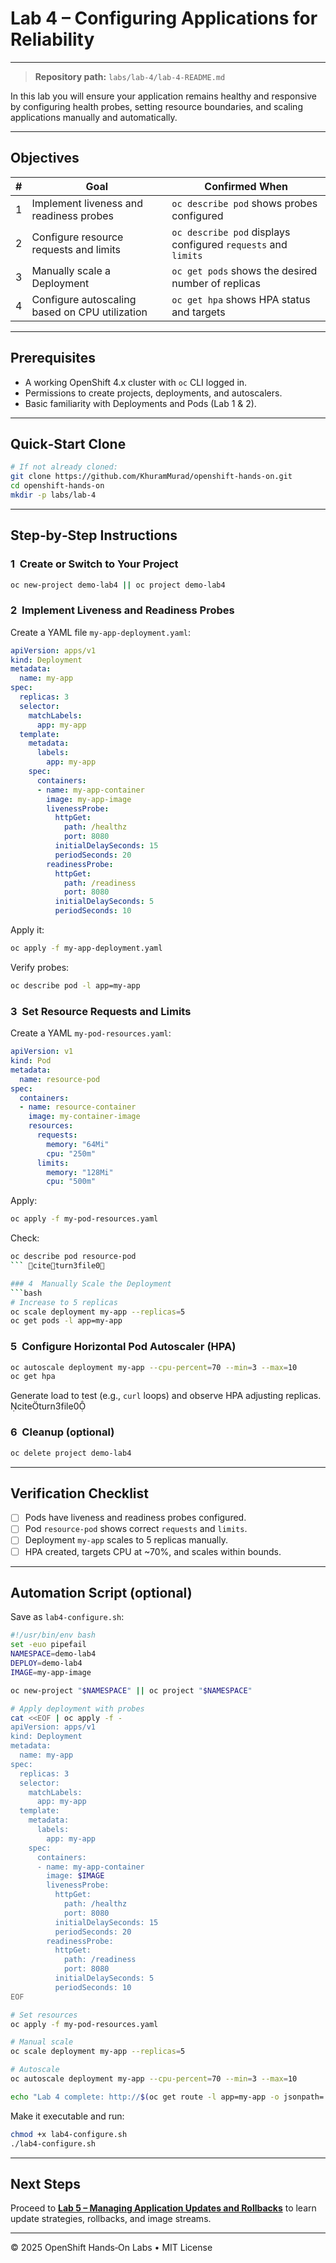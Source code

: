 # Lab 4 – Configuring Applications for Reliability

---

> **Repository path:** `labs/lab-4/lab-4-README.md`

In this lab you will ensure your application remains healthy and responsive by configuring health probes, setting resource boundaries, and scaling applications manually and automatically.

---

## Objectives
| # | Goal | Confirmed When |
|---|------|---------------|
| 1 | Implement liveness and readiness probes | `oc describe pod` shows probes configured |
| 2 | Configure resource requests and limits | `oc describe pod` displays configured `requests` and `limits` |
| 3 | Manually scale a Deployment | `oc get pods` shows the desired number of replicas |
| 4 | Configure autoscaling based on CPU utilization | `oc get hpa` shows HPA status and targets |

---

## Prerequisites
- A working OpenShift 4.x cluster with `oc` CLI logged in.  
- Permissions to create projects, deployments, and autoscalers.  
- Basic familiarity with Deployments and Pods (Lab 1 & 2).

---

## Quick‑Start Clone
```bash
# If not already cloned:
git clone https://github.com/KhuramMurad/openshift-hands-on.git
cd openshift-hands-on
mkdir -p labs/lab-4
```

---

## Step‑by‑Step Instructions

### 1  Create or Switch to Your Project
```bash
oc new-project demo-lab4 || oc project demo-lab4
```

### 2  Implement Liveness and Readiness Probes
Create a YAML file `my-app-deployment.yaml`:
```yaml
apiVersion: apps/v1
kind: Deployment
metadata:
  name: my-app
spec:
  replicas: 3
  selector:
    matchLabels:
      app: my-app
  template:
    metadata:
      labels:
        app: my-app
    spec:
      containers:
      - name: my-app-container
        image: my-app-image
        livenessProbe:
          httpGet:
            path: /healthz
            port: 8080
          initialDelaySeconds: 15
          periodSeconds: 20
        readinessProbe:
          httpGet:
            path: /readiness
            port: 8080
          initialDelaySeconds: 5
          periodSeconds: 10
```
Apply it:
```bash
oc apply -f my-app-deployment.yaml
```
Verify probes:
```bash
oc describe pod -l app=my-app
```

### 3  Set Resource Requests and Limits
Create a YAML `my-pod-resources.yaml`:
```yaml
apiVersion: v1
kind: Pod
metadata:
  name: resource-pod
spec:
  containers:
  - name: resource-container
    image: my-container-image
    resources:
      requests:
        memory: "64Mi"
        cpu: "250m"
      limits:
        memory: "128Mi"
        cpu: "500m"
```
Apply:
```bash
oc apply -f my-pod-resources.yaml
```
Check:
```bash
oc describe pod resource-pod
``` citeturn3file0

### 4  Manually Scale the Deployment
```bash
# Increase to 5 replicas
oc scale deployment my-app --replicas=5
oc get pods -l app=my-app
```

### 5  Configure Horizontal Pod Autoscaler (HPA)
```bash
oc autoscale deployment my-app --cpu-percent=70 --min=3 --max=10
oc get hpa
```
Generate load to test (e.g., `curl` loops) and observe HPA adjusting replicas. citeturn3file0

### 6  Cleanup (optional)
```bash
oc delete project demo-lab4
```

---

## Verification Checklist
- [ ] Pods have liveness and readiness probes configured.  
- [ ] Pod `resource-pod` shows correct `requests` and `limits`.  
- [ ] Deployment `my-app` scales to 5 replicas manually.  
- [ ] HPA created, targets CPU at ~70%, and scales within bounds.

---

## Automation Script (optional)
Save as `lab4-configure.sh`:
```bash
#!/usr/bin/env bash
set -euo pipefail
NAMESPACE=demo-lab4
DEPLOY=demo-lab4
IMAGE=my-app-image

oc new-project "$NAMESPACE" || oc project "$NAMESPACE"

# Apply deployment with probes
cat <<EOF | oc apply -f -
apiVersion: apps/v1
kind: Deployment
metadata:
  name: my-app
spec:
  replicas: 3
  selector:
    matchLabels:
      app: my-app
  template:
    metadata:
      labels:
        app: my-app
    spec:
      containers:
      - name: my-app-container
        image: $IMAGE
        livenessProbe:
          httpGet:
            path: /healthz
            port: 8080
          initialDelaySeconds: 15
          periodSeconds: 20
        readinessProbe:
          httpGet:
            path: /readiness
            port: 8080
          initialDelaySeconds: 5
          periodSeconds: 10
EOF

# Set resources
oc apply -f my-pod-resources.yaml

# Manual scale
oc scale deployment my-app --replicas=5

# Autoscale
oc autoscale deployment my-app --cpu-percent=70 --min=3 --max=10

echo "Lab 4 complete: http://$(oc get route -l app=my-app -o jsonpath='{.items[0].spec.host}')"
```
Make it executable and run:
```bash
chmod +x lab4-configure.sh
./lab4-configure.sh
```

---

## Next Steps
Proceed to **[Lab 5 – Managing Application Updates and Rollbacks](../lab-5/README.md)** to learn update strategies, rollbacks, and image streams.

---
© 2025 OpenShift Hands‑On Labs • MIT License
